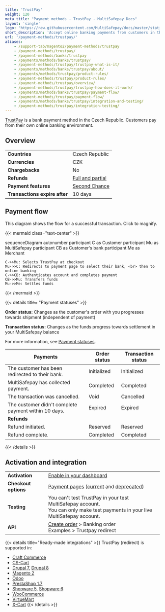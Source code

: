 ```yaml
---
title: 'TrustPay'
weight: 120
meta_title: "Payment methods - TrustPay - MultiSafepay Docs"
layout: 'single'
logo: 'https://raw.githubusercontent.com/MultiSafepay/docs/master/static/logo/Payment_methods/TrustPay.svg' 
short_description: 'Accept online banking payments from customers in the Czech Republic.'
url: '/payment-methods/trustpay/'
aliases:
    - /support-tab/magento2/payment-methods/trustpay
    - /payment-methods/trustpay/
    - /payment-methods/banks/trustpay
    - /payments/methods/banks/trustpay/
    - /payment-methods/trustpay/trustpay-what-is-it/
    - /payments/methods/banks/trustpay/about/
    - /payments/methods/trustpay/product-rules/
    - /payment-methods/trustpay/product-rules/
    - /payment-methods/trustpay/overview/
    - /payment-methods/trustpay/trustpay-how-does-it-work/
    - /payments/methods/banks/trustpay/payment-flow/
    - /payment-methods/trustpay/payment-flow/
    - /payments/methods/banks/trustpay/integration-and-testing/
    - /payment-methods/trustpay/integration-testing/
---
```

[TrustPay](https://www.trustpay.eu/) is a bank payment method in the Czech Republic. Customers pay from their own online banking environment.

## Overview

|   |   |  
|---|---|
| **Countries**  | Czech Republic  | 
| **Currencies**  | CZK | 
| **Chargebacks**  | No  | 
| **Refunds** | [Full and partial](/refunds/full-partial/)  |
| **Payment features** | [Second Chance](/features/second-chance/) |
| **Transactions expire after** | 10 days |

## Payment flow

This diagram shows the flow for a successful transaction. Click to magnify.

{{< mermaid class="text-center" >}}

sequenceDiagram
    autonumber
    participant C as Customer
    participant Mu as MultiSafepay
    participant CB as Customer's bank
    participant Me as Merchant

    C->>Mu: Selects TrustPay at checkout
    Mu->>C: Redirects to payment page to select their bank, <br> then to online banking
    C->>CB: Authenticates account and completes payment
    CB->>Mu: Transfers funds 
    Mu->>Me: Settles funds

{{< /mermaid >}}
&nbsp;  

{{< details title= "Payment statuses" >}}

**Order status:** Changes as the customer's order with you progresses towards shipment (independent of payment)

**Transaction status:** Changes as the funds progress towards settlement in your MultiSafepay balance

For more information, see [Payment statuses](/payments/payment-statuses/).

| Payments | Order status | Transaction status |
|---|---|---|
| The customer has been redirected to their bank. | Initialized | Initialized |
| MultiSafepay has collected payment.| Completed | Completed |
| The transaction was cancelled. | Void   | Cancelled   |
| The customer didn't complete payment within 10 days. | Expired | Expired |
|**Refunds**|||
| Refund initiated. | Reserved | Reserved |
| Refund complete. | Completed | Completed |

{{< /details >}}

## Activation and integration

| | |
|---|---|
| **Activation** | [Enable in your dashboard](/payments/activating-payment-methods/#enable-in-dashboard) |
| **Checkout options** | [Payment pages](/payment-pages/) ([current](/payment-pages/activation/) and [deprecated](/payment-pages/deprecated/)) |
| **Testing** | You can't test TrustPay in your test MultiSafepay account. <br> You can only make test payments in your live MultiSafepay account. |
| **API** | [Create order](https://docs-api.multisafepay.com/reference/createorder) > Banking order <br> Examples > Trustpay redirect |

{{< details title="Ready-made integrations" >}} 
TrustPay (redirect) is supported in: 

- [Craft Commerce](/craft-commerce/) 
- [CS-Cart](/cs-cart/) 
- [Drupal 7](/drupal-7/), [Drupal 8](/drupal-8-9/) 
- [Magento 2](/magento-2/) 
- [Odoo](/odoo/) 
- [PrestaShop 1.7](/prestashop-1-7/) 
- [Shopware 5](/shopware-5/), [Shopware 6](/shopware-6/) 
- [WooCommerce](/woo-commerce/) 
- [VirtueMart](/virtuemart/) 
- [X-Cart](/x-cart/) 
{{< /details >}}


